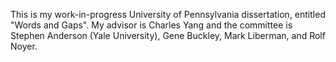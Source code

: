 This is my work-in-progress University of Pennsylvania dissertation, entitled "Words and Gaps". My advisor is Charles Yang and the committee is Stephen Anderson (Yale University), Gene Buckley, Mark Liberman, and Rolf Noyer. 
